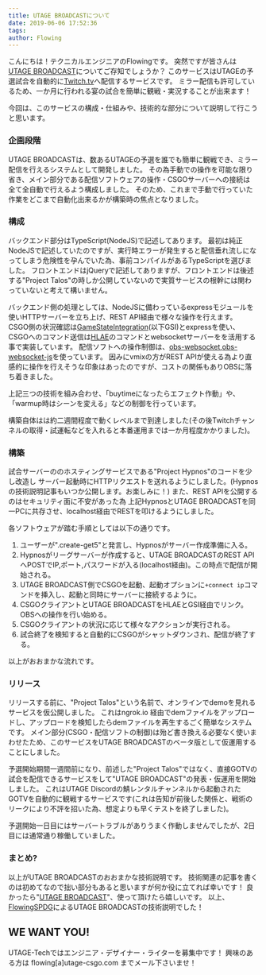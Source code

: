 ```yaml
---
title: UTAGE BROADCASTについて
date: 2019-06-06 17:52:36
tags:
author: Flowing
---
```


こんにちは！テクニカルエンジニアのFlowingです。
突然ですが皆さんは[UTAGE BROADCAST](https://twitch.tv/utage_broadcast/)についてご存知でしょうか？
このサービスはUTAGEの予選試合を自動的に[Twitch.tv](https://twitch.tv/)へ配信するサービスです。
ミラー配信も許可しているため、一か月に行われる宴の試合を簡単に観戦・実況することが出来ます！

今回は、このサービスの構成・仕組みや、技術的な部分について説明して行こうと思います。

### 企画段階
UTAGE BROADCASTは、数あるUTAGEの予選を誰でも簡単に観戦でき、ミラー配信を行えるシステムとして開発しました。
その為手動での操作を可能な限り省き、メイン部分である配信ソフトウェアの操作・CSGOサーバーへの接続は
全て全自動で行えるよう構成しました。
そのため、これまで手動で行っていた作業をどこまで自動化出来るかが構築時の焦点となりました。

### 構成
バックエンド部分はTypeScript(NodeJS)で記述してあります。
最初は純正NodeJSで記述していたのですが、実行時エラーが発生すると配信垂れ流しになってしまう危険性を孕んでいた為、事前コンパイルがあるTypeScriptを選びました。
フロントエンドはjQueryで記述してありますが、フロントエンドは後述する"Project Talos"の時しか公開していないので実質サービスの根幹には関わっていないと考えて構いません。

バックエンド側の処理としては、NodeJSに備わっているexpressモジュールを使いHTTPサーバーを立ち上げ、REST API経由で様々な操作を行えます。
CSGO側の状況確認は[GameStateIntegration](https://developer.valvesoftware.com/wiki/Counter-Strike:_Global_Offensive_Game_State_Integration)(以下GSI)とexpressを使い、CSGOへのコマンド送信は[HLAE](https://github.com/advancedfx/advancedfx)のコマンドとwebsocketサーバーをを活用する事で実装しています。
配信ソフトへの操作制御は、[obs-websocket](https://github.com/Palakis/obs-websocket),[obs-websocket-js](https://github.com/haganbmj/obs-websocket-js)を使っています。
因みにvmixの方がREST APIが使える為より直感的に操作を行えそうな印象はあったのですが、コストの関係もありOBSに落ち着きました。

上記三つの技術を組み合わせ、「buytimeになったらエフェクト作動」や、「warmup時はシーンを変える」などの制御を行っています。

構築自体はは約二週間程度で動くレベルまで到達しました(その後Twitchチャンネルの取得・試運転などを入れると本番運用までは一か月程度かかりました)。

### 構築
試合サーバーののホスティングサービスである"Project Hypnos"のコードを少し改造し
サーバー起動時にHTTPリクエストを送れるようにしました。(Hypnosの技術説明記事もいつか公開します。お楽しみに！)
また、REST APIを公開するのはセキュリティ面に不安があった為
上記HypnosとUTAGE BROADCASTを同一PCに共存させ、localhost経由でRESTを叩けるようにしました。

各ソフトウェアが踏む手順としては以下の通りです。
1. ユーザーが".create-get5"と発言し、Hypnosがサーバー作成準備に入る。
2. Hypnosがリーグサーバーが作成すると、UTAGE BROADCASTのREST APIへPOSTでIP,ポート,パスワードが入る(localhost経由)。この時点で配信が開始される。
3. UTAGE BROADCAST側でCSGOを起動、起動オプションに`+connect ip`コマンドを挿入し、起動と同時にサーバーに接続するように。
4. CSGOクライアントとUTAGE BROADCASTをHLAEとGSI経由でリンク。OBSへの操作を行い始める。
5. CSGOクライアントの状況に応じて様々なアクションが実行される。
6. 試合終了を検知すると自動的にCSGOがシャットダウンされ、配信が終了する。

以上がおおまかな流れです。


### リリース
リリースする前に、"Project Talos"という名前で、オンラインでdemoを見れるサービスを仮公開しました。
これはngrok.io 経由でdemファイルをアップロードし、アップロードを検知したらdemファイルを再生するごく簡単なシステムです。
メイン部分(CSGO・配信ソフトの制御)は殆ど書き換える必要なく使いまわせたため、このサービスをUTAGE BROADCASTのベータ版として仮運用することにしました。

予選開始期間一週間前になり、前述した"Project Talos"ではなく、直接GOTVの試合を配信できるサービスをして"UTAGE BROADCAST"の発表・仮運用を開始しました。
これはUTAGE Discordの鯖レンタルチャンネルから起動されたGOTVを自動的に観戦するサービスです(これは告知が前後した関係と、戦術のリークにより不評を招いた為、想定よりも早くテストを終了しました)。

予選開始一日目にはサーバートラブルがありうまく作動しませんでしたが、2日目には通常通り稼働していました。



### まとめ?
以上がUTAGE BROADCASTのおおまかな技術説明です。
技術関連の記事を書くのは初めてなので拙い部分もあると思いますが何か役に立てれば幸いです！
良かったら"[UTAGE BROADCAST](https://twitch.tv/utage_broadcast/)"、使って頂けたら嬉しいです。
以上、[FlowingSPDG](https://twitter.com/FlowingSPDG)によるUTAGE BROADCASTの技術説明でした！


## WE WANT YOU!
UTAGE-Techではエンジニア・デザイナー・ライターを募集中です！
興味のある方は flowing[a]utage-csgo.com までメール下さいませ！